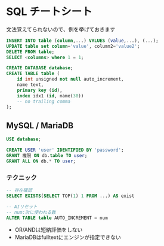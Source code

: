 # SQL チートシート

文法覚えてられないので、例を挙げておきます


```sql
INSERT INTO table (column,...) VALUES (value,...), (...);
UPDATE table set column='value', column2='value2';
DELETE FROM table;
SELECT <columns> where 1 = 1;

CREATE DATABASE database;
CREATE TABLE table (
    id int unsigned not null auto_increment,
    name text,
    primary key (id),
    index idx1 (id, name(30))
    -- no trailing comma
);

```

## MySQL / MariaDB

```sql
USE database;

CREATE USER 'user' IDENTIFIED BY 'password';
GRANT 権限 ON db.table TO user;
GRANT ALL ON db.* TO user;
```

### テクニック

```sql
-- 存在確認
SELECT EXISTS(SELECT TOP(1) 1 FROM ...) AS exist

-- AIリセット
-- num:次に使われる数
ALTER TABLE table AUTO_INCREMENT = num
```

- OR/ANDは短絡評価をしない
- MariaDBはfulltextにエンジンが指定できない


